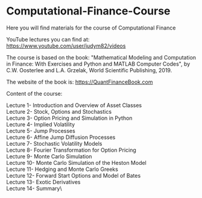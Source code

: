 # Computational-Finance-Course
Here you will find materials for the course of Computational Finance

YouTube lectures you can find at:
https://www.youtube.com/user/judym82/videos

The course is based on the book: 
"Mathematical Modeling and Computation in Finance: With Exercises and Python and MATLAB Computer Codes", 
by C.W. Oosterlee and L.A. Grzelak, World Scientific Publishing, 2019.

The website of the book is:
https://QuantFinanceBook.com

Content of the course:

Lecture 1- Introduction and Overview of Asset Classes\
Lecture 2- Stock, Options and Stochastics\
Lecture 3- Option Pricing and Simulation in Python\
Lecture 4- Implied Volatility\
Lecture 5- Jump Processes\
Lecture 6- Affine Jump Diffusion Processes\
Lecture 7- Stochastic Volatility Models\
Lecture 8- Fourier Transformation for Option Pricing\
Lecture 9- Monte Carlo Simulation\
Lecture 10- Monte Carlo Simulation of the Heston Model\
Lecture 11- Hedging and Monte Carlo Greeks\
Lecture 12- Forward Start Options and Model of Bates\
Lecture 13- Exotic Derivatives\
Lecture 14- Summary\
